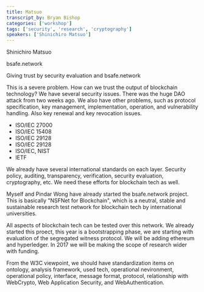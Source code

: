```yaml
---
title: Matsuo
transcript_by: Bryan Bishop
categories: ['workshop']
tags: ['security', 'research', 'cryptography']
speakers: ['Shinichiro Matsuo']
---
```


Shinichiro Matsuo

bsafe.network

Giving trust by security evaluation and bsafe.network

This is a severe problem. How can we trust the output of blockchain technology? We have several security issues. There was the huge DAO attack from two weeks ago. We also have other problems, such as protocol specification, key management, implementation, operation, and vulnerability handling. Also key renewal and key revocation issues.

* ISO/IEC 27000
* ISO/IEC 15408
* ISO/IEC 29128
* ISO/IEC 29128
* ISO/IEC, NIST
* IETF

We already have several international standards on each layer. Security policy, auditing, transparency, verification, security evaluation, cryptography, etc. We need these efforts for blockchain tech as well.

Myself and Pindar Wong have already started the bsafe.network project. This is basically "NSFNet for Blockchain", which is a neutral, stable and sustainable research test network for blockchain tech by international universities.

All aspects of blockchain tech can be tested over this network. We already started this proect, this year is a bootstrapping phase, we are starting with evaluation of the segregated witness protocol. We will be adding ethereum and hyperledger. In 2017 we will be making the scope of research wider with funding.

From the W3C viewpoint, we should have standardization items on ontology, analysis framework, used tech, operational nevironment, operational policy, interface, message format, protocol, relationship with WebCrypto, Web Application Security, and WebAuthentication.
